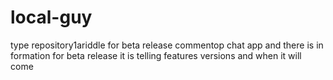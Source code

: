 # local-guy
type repository1ariddle for beta release commentop chat app and there is in formation for beta release it is telling features versions and when it will come
